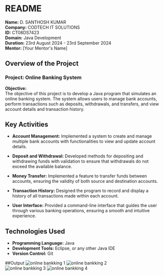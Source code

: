 # README

**Name:** D. SANTHOSH KUMAR  
**Company:** CODTECH IT SOLUTIONS  
**ID:** CT08DS7423  
**Domain:** Java Development  
**Duration:** 23rd August 2024 - 23rd September 2024  
**Mentor:** [Your Mentor's Name]

## Overview of the Project

### Project: Online Banking System

**Objective:**  
The objective of this project is to develop a Java program that simulates an online banking system. The system allows users to manage bank accounts, perform transactions such as deposits, withdrawals, and transfers, and view account details and transaction history.

## Key Activities

- **Account Management:** Implemented a system to create and manage multiple bank accounts with functionalities to view and update account details.

- **Deposit and Withdrawal:** Developed methods for depositing and withdrawing funds with validation to ensure that withdrawals do not exceed the available balance.

- **Money Transfer:** Implemented a feature to transfer funds between accounts, ensuring the validity of both source and destination accounts.

- **Transaction History:** Designed the program to record and display a history of all transactions made within each account.

- **User Interface:** Provided a command-line interface that guides the user through various banking operations, ensuring a smooth and intuitive experience.

## Technologies Used

- **Programming Language:** Java
- **Development Tools:** Eclipse, or any other Java IDE
- **Version Control:** Git

##Output
![online bankking 1](https://github.com/user-attachments/assets/07ce01f8-21f8-4e77-9c3a-b57c0117e7dc) 
![online bankking 2](https://github.com/user-attachments/assets/b1071625-c00c-4cdb-a2fa-90b7c3763fac)  
![online bankking 3](https://github.com/user-attachments/assets/c6906b34-3294-4737-9e21-e08643c36529) 
![online bankking 4](https://github.com/user-attachments/assets/e8b845a1-8efa-45b0-80be-ded64da86c8d)




